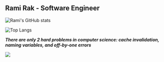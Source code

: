 Rami Rak - Software Engineer
-----------------

![Rami's GitHub stats](https://github-readme-stats.vercel.app/api?username=ramirak&show_icons=true&theme=tokyonight&card_width=1000)

![Top Langs](https://github-readme-stats.vercel.app/api/top-langs/?username=ramirak&layout=compact&card_width=1000)

<p align="left">
<b><i>There are only 2 hard problems in computer science: cache invalidation, naming variables, and off-by-one errors</i></b>
</p>

![](https://komarev.com/ghpvc/?username=ramirak&color=blue&style=for-the-badge)

<!--
**ramirak/ramirak** is a ✨ _special_ ✨ repository because its `README.md` (this file) appears on your GitHub profile.

Here are some ideas to get you started:

- 🔭 I’m currently working on ...
- 🌱 I’m currently learning ...
- 👯 I’m looking to collaborate on ...
- 🤔 I’m looking for help with ...
- 💬 Ask me about ...
- 📫 How to reach me: ...
- 😄 Pronouns: ...
- ⚡ Fun fact: ...
-->
